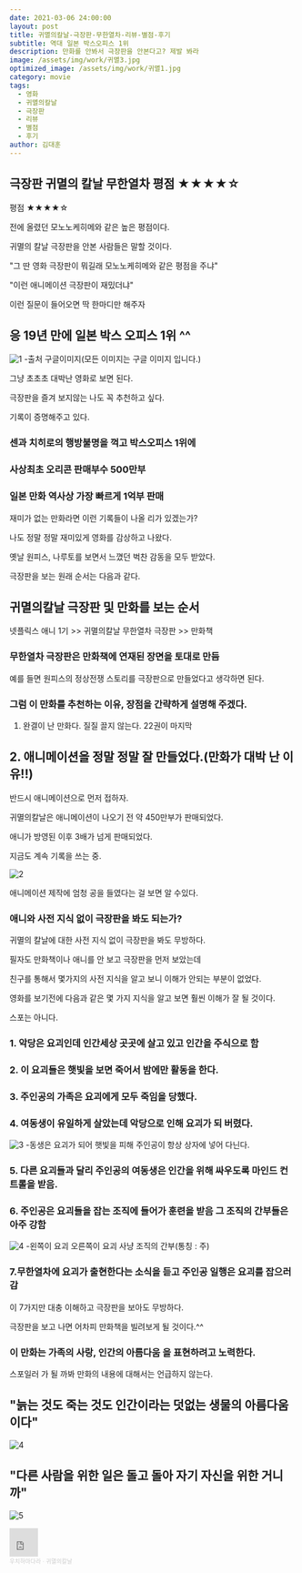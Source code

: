 ```yaml
---
date: 2021-03-06 24:00:00
layout: post
title: 귀멸의칼날-극장판-무한열차-리뷰-별점-후기
subtitle: 역대 일본 박스오피스 1위 
description: 만화를 안봐서 극장판을 안본다고? 제발 봐라
image: /assets/img/work/귀멸3.jpg
optimized_image: /assets/img/work/귀멸1.jpg
category: movie
tags:
  - 영화
  - 귀멸의칼날
  - 극장판
  - 리뷰
  - 별점
  - 후기
author: 김대훈
---
```


## 극장판 귀멸의 칼날 무한열차 평점 ★★★★☆

평점 ★★★★☆

전에 올렸던 모노노케히메와 같은 높은 평점이다.

귀멸의 칼날 극장판을 안본 사람들은 말할 것이다.

"그 딴 영화 극장판이 뭐길래 모노노케히메와 같은 평점을 주냐"

"이런 애니메이션 극장판이 재밌더냐"

이런 질문이 들어오면 딱 한마디만 해주자

## 응 19년 만에 일본 박스 오피스 1위 ^^

![1](../assets/img/work/귀멸2.jpg)
-출처 구글이미지(모든 이미지는 구글 이미지 입니다.)

그냥 초초초 대박난 영화로 보면 된다.

극장판을 즐겨 보지않는 나도 꼭 추천하고 싶다.

기록이 증명해주고 있다.

### 센과 치히로의 행방불명을 꺽고 박스오피스 1위에

### 사상최초 오리콘 판매부수 500만부

### 일본 만화 역사상 가장 빠르게 1억부 판매

재미가 없는 만화라면 이런 기록들이 나올 리가 있겠는가?

나도 정말 정말 재미있게 영화를 감상하고 나왔다.

옛날 원피스, 나루토를 보면서 느꼈던 벅찬 감동을 모두 받았다.

극장판을 보는 원래 순서는 다음과 같다.

## 귀멸의칼날 극장판 및 만화를 보는 순서

넷플릭스 애니 1기 >> 귀멸의칼날 무한열차 극장판 >> 만화책

### 무한열차 극장판은 만화책에 연재된 장면을 토대로 만듬

예를 들면 원피스의 정상전쟁 스토리를 극장판으로 만들었다고 생각하면 된다.

### 그럼 이 만화를 추천하는 이유, 장점을 간략하게 설명해 주겠다.

1. 완결이 난 만화다. 질질 끌지 않는다. 22권이 마지막

## 2. 애니메이션을 정말 정말 잘 만들었다.(만화가 대박 난 이유!!)

반드시 애니메이션으로 먼저 접하자.

귀멸의칼날은 애니메이션이 나오기 전 약 450만부가 판매되었다.

애니가 방영된 이후 3배가 넘게 판매되었다.

지금도 계속 기록을 쓰는 중.

![2](../assets/img/work/귀멸5.gif)

애니메이션 제작에 엄청 공을 들였다는 걸 보면 알 수있다.

### 애니와 사전 지식 없이 극장판을 봐도 되는가?

귀멸의 칼날에 대한 사전 지식 없이 극장판을 봐도 무방하다.

필자도 만화책이나 애니를 안 보고 극장판을 먼저 보았는데

친구를 통해서 몇가지의 사전 지식을 알고 보니 이해가 안되는 부분이 없었다.

영화를 보기전에 다음과 같은 몇 가지 지식을 알고 보면 훨씬 이해가 잘 될 것이다.

스포는 아니다.

### 1. 악당은 요괴인데 인간세상 곳곳에 살고 있고 인간을 주식으로 함

### 2. 이 요괴들은 햇빛을 보면 죽어서 밤에만 활동을 한다.

### 3. 주인공의 가족은 요괴에게 모두 죽임을 당했다.

### 4. 여동생이 유일하게 살았는데 악당으로 인해 요괴가 되 버렸다.
![3](../assets/img/work/귀멸6.jpg)
-동생은 요괴가 되어 햇빛을 피해 주인공이 항상 상자에 넣어 다닌다.

### 5. 다른 요괴들과 달리 주인공의 여동생은 인간을 위해 싸우도록 마인드 컨트롤을 받음.

### 6. 주인공은 요괴들을 잡는 조직에 들어가 훈련을 받음 그 조직의 간부들은 아주 강함

![4](../assets/img/work/귀멸1.jpg)
-왼쪽이 요괴 오른쪽이 요괴 사냥 조직의 간부(통칭 : 주)

### 7.무한열차에 요괴가 출현한다는 소식을 듣고 주인공 일행은 요괴를 잡으러 감

이 7가지만 대충 이해하고 극장판을 보아도 무방하다.

극장판을 보고 나면 어차피 만화책을 빌려보게 될 것이다.^^

### 이 만화는 가족의 사랑, 인간의 아름다움 을 표현하려고 노력한다.

스포일러 가 될 까봐 만화의 내용에 대해서는 언급하지 않는다.

## "늙는 것도 죽는 것도 인간이라는 덧없는 생물의 아름다움 이다"
![4](../assets/img/work/귀멸3.jpg)


## "다른 사람을 위한 일은 돌고 돌아 자기 자신을 위한 거니까"
![5](../assets/img/work/귀멸7.jpg)




<iframe width="50" height="50" scrolling="no" frameborder="no" allow="autoplay" src="https://w.soundcloud.com/player/?url=https%3A//api.soundcloud.com/playlists/1220188381&color=%23ff5500&auto_play=true&hide_related=false&show_comments=true&show_user=true&show_reposts=false&show_teaser=true&visual=true"></iframe><div style="font-size: 10px; color: #cccccc;line-break: anywhere;word-break: normal;overflow: hidden;white-space: nowrap;text-overflow: ellipsis; font-family: Interstate,Lucida Grande,Lucida Sans Unicode,Lucida Sans,Garuda,Verdana,Tahoma,sans-serif;font-weight: 100;"><a href="https://soundcloud.com/yummunq8p768" title="우치하마다라" target="_blank" style="color: #cccccc; text-decoration: none;">우치하마다라</a> · <a href="https://soundcloud.com/yummunq8p768/sets/okurixlh7xzf" title="귀멸의칼날" target="_blank" style="color: #cccccc; text-decoration: none;">귀멸의칼날</a></div>